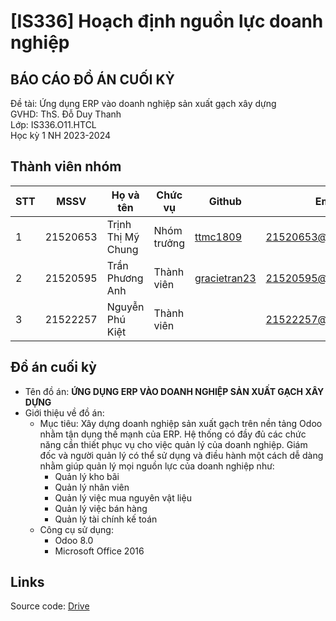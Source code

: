 # [IS336] Hoạch định nguồn lực doanh nghiệp
<h2>BÁO CÁO ĐỒ ÁN CUỐI KỲ</h2>
Đề tài: Ứng dụng ERP vào doanh nghiệp sản xuất gạch xây dựng<br>
GVHD: ThS. Đỗ Duy Thanh<br>
Lớp: IS336.O11.HTCL<br>
Học kỳ 1 NH 2023-2024

## Thành viên nhóm
| STT | MSSV | Họ và tên | Chức vụ | Github | Email |
| --- | --- | --- | --- | --- | --- |
| 1 | 21520653 | Trịnh Thị Mỹ Chung | Nhóm trưởng | [ttmc1809](https://github.com/ttmc1809) | 21520653@gm.uit.edu.vn
| 2 | 21520595 | Trần Phương Anh | Thành viên | [gracietran23](https://github.com/gracietran23) | 21520595@gm.uit.edu.vn
| 3 | 21522257 | Nguyễn Phú Kiệt | Thành viên | | 21522257@gm.uit.edu.vn

## Đồ án cuối kỳ
* Tên đồ án: **ỨNG DỤNG ERP VÀO DOANH NGHIỆP SẢN XUẤT GẠCH XÂY DỰNG**
* Giới thiệu về đồ án:
  * Mục tiêu:
    Xây dựng doanh nghiệp sản xuất gạch trên nền tảng Odoo nhằm tận dụng thế mạnh của ERP. Hệ thống có đầy đủ các chức năng cần thiết phục vụ cho việc quản lý của doanh nghiệp. Giám đốc và người quản lý có thể sử dụng và điều hành một cách dễ dàng nhằm giúp quản lý mọi nguồn lực của doanh nghiệp như:
    - Quản lý kho bãi
    - Quản lý nhân viên
    - Quản lý việc mua nguyên vật liệu
    - Quản lý việc bán hàng
    - Quản lý tài chính kế toán
  * Công cụ sử dụng:
    - Odoo 8.0
    - Microsoft Office 2016

## Links
Source code: [Drive](https://drive.google.com/drive/folders/1PLBdRxhTEeZ5ko_qNOLw6UMogLHYhQk8?usp=sharing)

